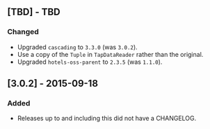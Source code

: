 ## [TBD] - TBD
### Changed
- Upgraded `cascading` to `3.3.0` (was `3.0.2`).
- Use a copy of the `Tuple` in `TapDataReader` rather than the original.
- Upgraded `hotels-oss-parent` to `2.3.5` (was `1.1.0`).

## [3.0.2] - 2015-09-18
### Added
- Releases up to and including this did not have a CHANGELOG.

